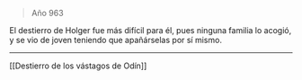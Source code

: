 > Año 963

El destierro de Holger fue más difícil para él, pues ninguna familia lo acogió, y se vio de joven teniendo que apañárselas por sí mismo.

---

[[Destierro de los vástagos de Odín]]